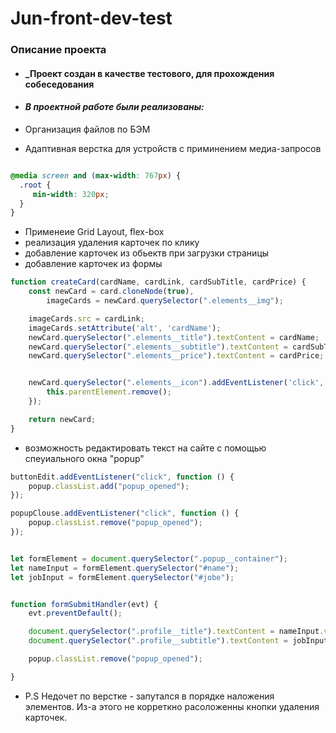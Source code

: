# **Jun-front-dev-test**
### **Описание проекта**

- #### _Проект создан в качестве тестового, для прохождения собеседования

- #### _В проектной работе были реализованы:_

- Организация файлов по БЭМ
- Адаптивная верстка для устройств с приминением медиа-запросов

```css

@media screen and (max-width: 767px) {
  .root {
     min-width: 320px;
  }
} 
```
- Применеие Grid Layout, flex-box
- реализация удаления карточек по клику
- добавление карточек из обьектв при загрузки страницы
- добавление карточек из формы
```js
function createCard(cardName, cardLink, cardSubTitle, cardPrice) {
    const newCard = card.cloneNode(true),
        imageCards = newCard.querySelector(".elements__img");

    imageCards.src = cardLink;
    imageCards.setAttribute('alt', 'cardName');
    newCard.querySelector(".elements__title").textContent = cardName;
    newCard.querySelector(".elements__subtitle").textContent = cardSubTitle;
    newCard.querySelector(".elements__price").textContent = cardPrice;


    newCard.querySelector(".elements__icon").addEventListener('click', function() {
        this.parentElement.remove();
    });

    return newCard;
}
```
- возможность редактировать текст на сайте с помощью спеуиального окна "popup"
```js
buttonEdit.addEventListener("click", function () {
    popup.classList.add("popup_opened");
});

popupClouse.addEventListener("click", function () {
    popup.classList.remove("popup_opened");
});


let formElement = document.querySelector(".popup__container");
let nameInput = formElement.querySelector("#name");
let jobInput = formElement.querySelector("#jobe");


function formSubmitHandler(evt) {
    evt.preventDefault();

    document.querySelector(".profile__title").textContent = nameInput.value;
    document.querySelector(".profile__subtitle").textContent = jobInput.value;

    popup.classList.remove("popup_opened");

}
```
- P.S Недочет по верстке - запутался в порядке наложения элементов. Из-а этого не корреткно расоложенны кнопки удаления карточек.